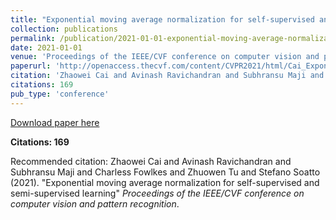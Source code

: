 ```yaml
---
title: "Exponential moving average normalization for self-supervised and semi-supervised learning"
collection: publications
permalink: /publication/2021-01-01-exponential-moving-average-normalization-for-selfs
date: 2021-01-01
venue: 'Proceedings of the IEEE/CVF conference on computer vision and pattern recognition'
paperurl: 'http://openaccess.thecvf.com/content/CVPR2021/html/Cai_Exponential_Moving_Average_Normalization_for_Self-Supervised_and_Semi-Supervised_Learning_CVPR_2021_paper.html'
citation: 'Zhaowei Cai and Avinash Ravichandran and Subhransu Maji and Charless Fowlkes and Zhuowen Tu and Stefano Soatto (2021). &quot;Exponential moving average normalization for self-supervised and semi-supervised learning&quot; <i>Proceedings of the IEEE/CVF conference on computer vision and pattern recognition</i>.'
citations: 169
pub_type: 'conference'
---
```


<a href='http://openaccess.thecvf.com/content/CVPR2021/html/Cai_Exponential_Moving_Average_Normalization_for_Self-Supervised_and_Semi-Supervised_Learning_CVPR_2021_paper.html'>Download paper here</a>

**Citations: 169**

Recommended citation: Zhaowei Cai and Avinash Ravichandran and Subhransu Maji and Charless Fowlkes and Zhuowen Tu and Stefano Soatto (2021). "Exponential moving average normalization for self-supervised and semi-supervised learning" <i>Proceedings of the IEEE/CVF conference on computer vision and pattern recognition</i>.